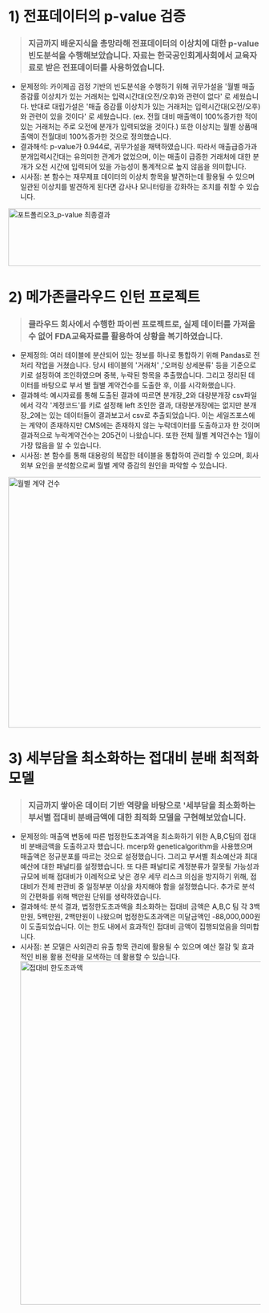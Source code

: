 # 1) 전표데이터의 p-value 검증
> ### 지금까지 배운지식을 총망라해 전표데이터의 이상치에 대한 p-value 빈도분석을 수행해보았습니다. 자료는 한국공인회계사회에서 교육자료로 받은 전표데이터를 사용하였습니다. 
* 문제정의: 카이제곱 검정 기반의 빈도분석을 수행하기 위해 귀무가설을 '월별 매출증감률 이상치가 있는 거래처는 입력시간대(오전/오후)와 관련이 없다' 로 세웠습니다. 반대로 대립가설은 '매출 증감률 이상치가 있는 거래처는 입력시간대(오전/오후)와 관련이 있을 것이다' 로 세웠습니다. (ex. 전월 대비 매출액이 100%증가한 적이 있는 거래처는 주로 오전에 분개가 입력되었을 것이다.) 또한 이상치는 월별 상품매출액이 전월대비 100%증가한 것으로 정의했습니다. 
* 결과해석: p-value가 0.944로, 귀무가설을 채택하였습니다. 따라서 매출급증가과 분개입력시간대는 유의미한 관계가 없었으며, 이는 매출이 급증한 거래처에 대한 분개가 오전 시간에 입력되어 있을 가능성이 통계적으로 높지 않음을 의미합니다. 
* 시사점: 본 함수는 재무제표 데이터의 이상치 항목을 발견하는데 활용될 수 있으며 일관된 이상치를 발견하게 된다면 감사나 모니터링을 강화하는 조치를 취할 수 있습니다.  
<img width="784" height="115" alt="포트폴리오3_p-value 최종결과" src="https://github.com/user-attachments/assets/d6d69b71-8d44-4f1c-a392-27b9570728bc" />



# 2) 메가존클라우드 인턴 프로젝트
> ### 클라우드 회사에서 수행한 파이썬 프로젝트로, 실제 데이터를 가져올 수 없어 FDA교육자료를 활용하여 상황을 복기하였습니다. 
* 문제정의: 여러 테이블에 분산되어 있는 정보를 하나로 통합하기 위해 Pandas로 전처리 작업을 거쳤습니다. 당시 테이블의 '거래처' ,'오퍼링 상세분류' 등을 기준으로 키로 설정하여 조인하였으며 중복, 누락된 항목을 추출했습니다. 그리고 정리된 데이터를 바탕으로 부서 별 월별 계약건수를 도출한 후, 이를 시각화했습니다.
* 결과해석: 예시자료를 통해 도출된 결과에 따르면 분개장_2와 대량분개장 csv파일에서 각각 '계정코드'를 키로 설정해 left 조인한 결과, 대량분개장에는 없지만 분개장_2에는 있는 데이터들이 결과보고서 csv로 추출되었습니다. 이는 세일즈포스에는 계약이 존재하지만 CMS에는 존재하지 않는 누락데이터를 도출하고자 한 것이며 결과적으로 누락계약건수는 205건이 나왔습니다. 또한 전체 월별 계약건수는 1월이 가장 많음을 알 수 있습니다.
* 시사점: 본 함수를 통해 대용량의 복잡한 테이블을 통합하여 관리할 수 있으며, 회사 외부 요인을 분석함으로써 월별 계약 증감의 원인을 파악할 수 있습니다. 
<img width="900" height="500" alt="월별 계약 건수" src="https://github.com/user-attachments/assets/92d514d5-9d43-466a-8f76-e1cc80bf450a" />



# 3) 세부담을 최소화하는 접대비 분배 최적화 모델
> ### 지금까지 쌓아온 데이터 기반 역량을 바탕으로 '세부담을 최소화하는 부서별 접대비 분배금액에 대한 최적화 모델을 구현해보았습니다. 
* 문제정의: 매출액 변동에 따른 법정한도초과액을 최소화하기 위한 A,B,C팀의 접대비 분배금액을 도출하고자 했습니다. mcerp와 geneticalgorithm을 사용했으며 매출액은 정규분포를 따르는 것으로 설정했습니다. 그리고 부서별 최소예산과 최대예산에 대한 패널티를 설정했습니다. 또 다른 패널티로 계정분류가 잘못될 가능성과 규모에 비해 접대비가 이례적으로 낮은 경우 세무 리스크 의심을 방지하기 위해, 접대비가 전체 판관비 중 일정부분 이상을 차지해야 함을 설정했습니다. 추가로 분석의 간편화를 위해 백만원 단위를 생략하였습니다.
* 결과해석: 분석 결과, 법정한도초과액을 최소화하는 접대비 금액은 A,B,C 팀 각 3백만원, 5백만원, 2백만원이 나왔으며 법정한도초과액은 미달금액인 -88,000,000원이 도출되었습니다. 이는 한도 내에서 효과적인 접대비 금액이 집행되었음을 의미합니다. 
* 시사점: 본 모델은 사외관리 유출 항목 관리에 활용될 수 있으며 예산 절감 및 효과적인 비용 활용 전략을 모색하는 데 활용할 수 있습니다. 
  <img width="786" height="685" alt="접대비 한도초과액" src="https://github.com/user-attachments/assets/9287f6d4-d440-4448-9226-ed3eeee7f174" />



